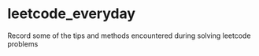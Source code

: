 # leetcode_everyday
Record some of the tips and methods encountered during solving leetcode problems
